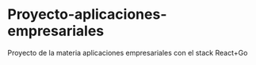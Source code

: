 # Proyecto-aplicaciones-empresariales
Proyecto de la materia aplicaciones empresariales con el stack React+Go
